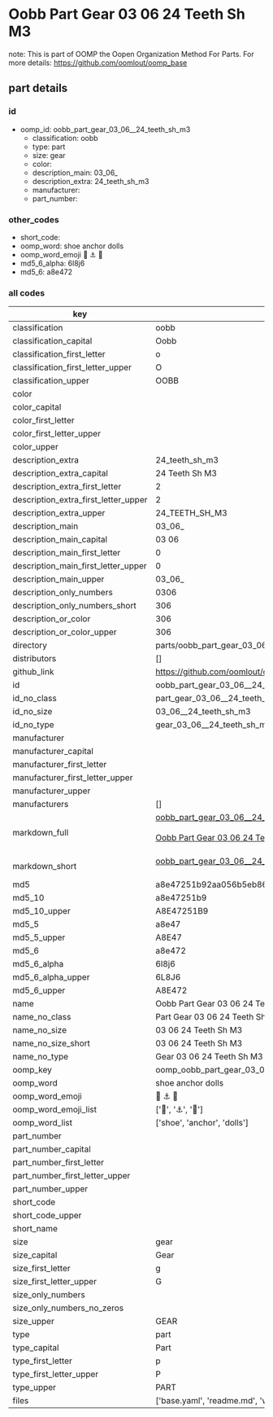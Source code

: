 # Oobb Part Gear 03 06  24 Teeth Sh M3  

note: This is part of OOMP the Oopen Organization Method For Parts. For more details: https://github.com/oomlout/oomp_base

##  part details





### id
* oomp_id: oobb_part_gear_03_06__24_teeth_sh_m3
  * classification: oobb
  * type: part
  * size: gear
  * color: 
  * description_main: 03_06_
  * description_extra: 24_teeth_sh_m3
  * manufacturer: 
  * part_number: 

### other_codes
* short_code: 
* oomp_word: shoe anchor dolls
* oomp_word_emoji :shoe: :anchor: :dolls:
* md5_6_alpha: 6l8j6
* md5_6: a8e472

### all codes 
| key | value |  
| --- | --- |  
| classification | oobb |  
| classification_capital | Oobb |  
| classification_first_letter | o |  
| classification_first_letter_upper | O |  
| classification_upper | OOBB |  
| color |  |  
| color_capital |  |  
| color_first_letter |  |  
| color_first_letter_upper |  |  
| color_upper |  |  
| description_extra | 24_teeth_sh_m3 |  
| description_extra_capital | 24 Teeth Sh M3 |  
| description_extra_first_letter | 2 |  
| description_extra_first_letter_upper | 2 |  
| description_extra_upper | 24_TEETH_SH_M3 |  
| description_main | 03_06_ |  
| description_main_capital | 03 06  |  
| description_main_first_letter | 0 |  
| description_main_first_letter_upper | 0 |  
| description_main_upper | 03_06_ |  
| description_only_numbers | 0306 |  
| description_only_numbers_short | 306 |  
| description_or_color | 306 |  
| description_or_color_upper | 306 |  
| directory | parts/oobb_part_gear_03_06__24_teeth_sh_m3 |  
| distributors | [] |  
| github_link | https://github.com/oomlout/oomlout_oomp_part_src/tree/main/parts/oobb_part_gear_03_06__24_teeth_sh_m3/working |  
| id | oobb_part_gear_03_06__24_teeth_sh_m3 |  
| id_no_class | part_gear_03_06__24_teeth_sh_m3 |  
| id_no_size | 03_06__24_teeth_sh_m3 |  
| id_no_type | gear_03_06__24_teeth_sh_m3 |  
| manufacturer |  |  
| manufacturer_capital |  |  
| manufacturer_first_letter |  |  
| manufacturer_first_letter_upper |  |  
| manufacturer_upper |  |  
| manufacturers | [] |  
| markdown_full | [oobb_part_gear_03_06__24_teeth_sh_m3](https://github.com/oomlout/oomlout_oomp_part_src/tree/main/parts/oobb_part_gear_03_06__24_teeth_sh_m3/working)<br>[](https://github.com/oomlout/oomlout_oomp_part_src/tree/main/parts/oobb_part_gear_03_06__24_teeth_sh_m3/working)<br>[Oobb Part Gear 03 06  24 Teeth Sh M3](https://github.com/oomlout/oomlout_oomp_part_src/tree/main/parts/oobb_part_gear_03_06__24_teeth_sh_m3/working)<br><br> |  
| markdown_short | [oobb_part_gear_03_06__24_teeth_sh_m3](https://github.com/oomlout/oomlout_oomp_part_src/tree/main/parts/oobb_part_gear_03_06__24_teeth_sh_m3/working)<br><br> |  
| md5 | a8e47251b92aa056b5eb863cdc3c34eb |  
| md5_10 | a8e47251b9 |  
| md5_10_upper | A8E47251B9 |  
| md5_5 | a8e47 |  
| md5_5_upper | A8E47 |  
| md5_6 | a8e472 |  
| md5_6_alpha | 6l8j6 |  
| md5_6_alpha_upper | 6L8J6 |  
| md5_6_upper | A8E472 |  
| name | Oobb Part Gear 03 06  24 Teeth Sh M3 |  
| name_no_class | Part Gear 03 06  24 Teeth Sh M3 |  
| name_no_size | 03 06  24 Teeth Sh M3 |  
| name_no_size_short | 03 06  24 Teeth Sh M3 |  
| name_no_type | Gear 03 06  24 Teeth Sh M3 |  
| oomp_key | oomp_oobb_part_gear_03_06__24_teeth_sh_m3 |  
| oomp_word | shoe anchor dolls |  
| oomp_word_emoji | :shoe: :anchor: :dolls: |  
| oomp_word_emoji_list | [':shoe:', ':anchor:', ':dolls:'] |  
| oomp_word_list | ['shoe', 'anchor', 'dolls'] |  
| part_number |  |  
| part_number_capital |  |  
| part_number_first_letter |  |  
| part_number_first_letter_upper |  |  
| part_number_upper |  |  
| short_code |  |  
| short_code_upper |  |  
| short_name |  |  
| size | gear |  
| size_capital | Gear |  
| size_first_letter | g |  
| size_first_letter_upper | G |  
| size_only_numbers |  |  
| size_only_numbers_no_zeros |  |  
| size_upper | GEAR |  
| type | part |  
| type_capital | Part |  
| type_first_letter | p |  
| type_first_letter_upper | P |  
| type_upper | PART |  
| files | ['base.yaml', 'readme.md', 'working.json', 'working.yaml'] |  
